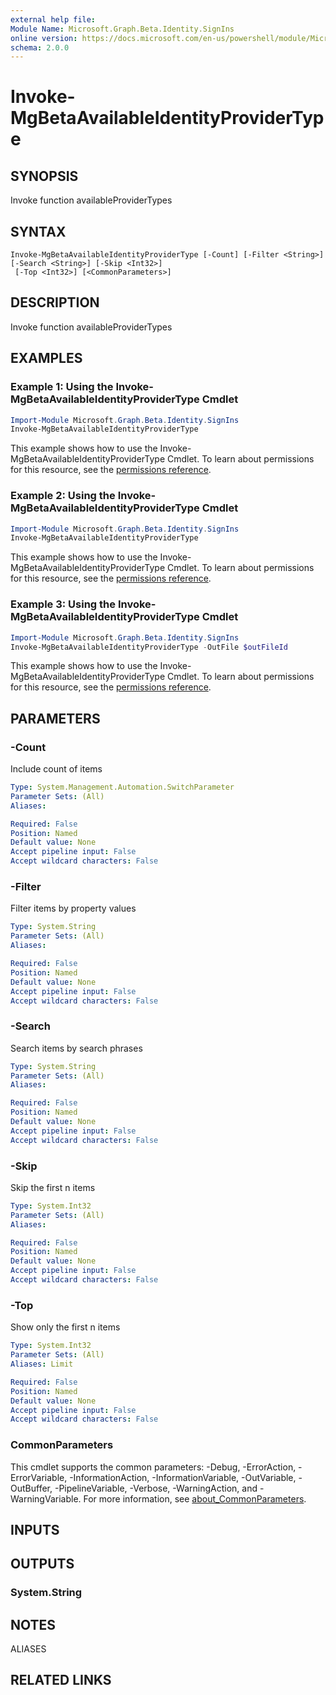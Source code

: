 ```yaml
---
external help file:
Module Name: Microsoft.Graph.Beta.Identity.SignIns
online version: https://docs.microsoft.com/en-us/powershell/module/Microsoft.Graph.identity.signins/invoke-mgavailableidentityprovidertype
schema: 2.0.0
---
```


# Invoke-MgBetaAvailableIdentityProviderType

## SYNOPSIS
Invoke function availableProviderTypes

## SYNTAX

```
Invoke-MgBetaAvailableIdentityProviderType [-Count] [-Filter <String>] [-Search <String>] [-Skip <Int32>]
 [-Top <Int32>] [<CommonParameters>]
```

## DESCRIPTION
Invoke function availableProviderTypes

## EXAMPLES

### Example 1: Using the Invoke-MgBetaAvailableIdentityProviderType Cmdlet
```powershell
Import-Module Microsoft.Graph.Beta.Identity.SignIns
Invoke-MgBetaAvailableIdentityProviderType
```

This example shows how to use the Invoke-MgBetaAvailableIdentityProviderType Cmdlet.
To learn about permissions for this resource, see the [permissions reference](/graph/permissions-reference).

### Example 2: Using the Invoke-MgBetaAvailableIdentityProviderType Cmdlet
```powershell
Import-Module Microsoft.Graph.Beta.Identity.SignIns
Invoke-MgBetaAvailableIdentityProviderType
```

This example shows how to use the Invoke-MgBetaAvailableIdentityProviderType Cmdlet.
To learn about permissions for this resource, see the [permissions reference](/graph/permissions-reference).

### Example 3: Using the Invoke-MgBetaAvailableIdentityProviderType Cmdlet
```powershell
Import-Module Microsoft.Graph.Beta.Identity.SignIns
Invoke-MgBetaAvailableIdentityProviderType -OutFile $outFileId
```

This example shows how to use the Invoke-MgBetaAvailableIdentityProviderType Cmdlet.
To learn about permissions for this resource, see the [permissions reference](/graph/permissions-reference).

## PARAMETERS

### -Count
Include count of items

```yaml
Type: System.Management.Automation.SwitchParameter
Parameter Sets: (All)
Aliases:

Required: False
Position: Named
Default value: None
Accept pipeline input: False
Accept wildcard characters: False
```

### -Filter
Filter items by property values

```yaml
Type: System.String
Parameter Sets: (All)
Aliases:

Required: False
Position: Named
Default value: None
Accept pipeline input: False
Accept wildcard characters: False
```

### -Search
Search items by search phrases

```yaml
Type: System.String
Parameter Sets: (All)
Aliases:

Required: False
Position: Named
Default value: None
Accept pipeline input: False
Accept wildcard characters: False
```

### -Skip
Skip the first n items

```yaml
Type: System.Int32
Parameter Sets: (All)
Aliases:

Required: False
Position: Named
Default value: None
Accept pipeline input: False
Accept wildcard characters: False
```

### -Top
Show only the first n items

```yaml
Type: System.Int32
Parameter Sets: (All)
Aliases: Limit

Required: False
Position: Named
Default value: None
Accept pipeline input: False
Accept wildcard characters: False
```

### CommonParameters
This cmdlet supports the common parameters: -Debug, -ErrorAction, -ErrorVariable, -InformationAction, -InformationVariable, -OutVariable, -OutBuffer, -PipelineVariable, -Verbose, -WarningAction, and -WarningVariable. For more information, see [about_CommonParameters](http://go.microsoft.com/fwlink/?LinkID=113216).

## INPUTS

## OUTPUTS

### System.String

## NOTES

ALIASES

## RELATED LINKS

